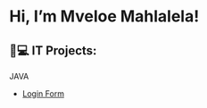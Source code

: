 <h1>Hi, I’m Mveloe Mahlalela! </h1>

<h2>👨💻 IT Projects:</h2>

JAVA</b>
  - [Login Form](https://github.com/NatureProductions/register-and-login)
  


